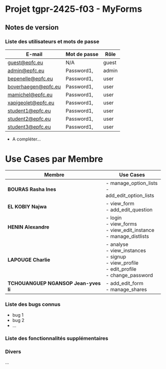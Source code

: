 # Projet tgpr-2425-f03 - MyForms

## Notes de version

### Liste des utilisateurs et mots de passe

  | **E-mail**               | **Mot de passe** | **Rôle** |
|--------------------------|------------------|----------|
| guest@epfc.eu             | N/A              | guest    |
| admin@epfc.eu             | Password1,        | admin    |
| bepenelle@epfc.eu         | Password1,        | user     |
| boverhaegen@epfc.eu       | Password1,        | user     |
| mamichel@epfc.eu          | Password1,        | user     |
| xapigeolet@epfc.eu        | Password1,        | user     |
| student1@epfc.eu          | Password1,        | user     |
| student2@epfc.eu          | Password1,        | user     |
| student3@epfc.eu          | Password1,        | user     |
  
  
* A compléter...

# Use Cases par Membre

| **Membre**                | **Use Cases**                                 |
|---------------------------|--------------------------------------------------------|
| **BOURAS Rasha Ines**     | - manage_option_lists<br>- add_edit_option_lists       |
| **EL KOBIY Najwa**        | - view_form<br>- add_edit_question                     |
| **HENIN Alexandre**       | - login<br>- view_forms<br>- view_edit_instance<br>- manage_distlists |
| **LAPOUGE Charlie**       | - analyse<br>- view_instances<br>- signup<br>- view_profile<br>- edit_profile<br>- change_password |
| **TCHOUANGUEP NGANSOP Jean-yves Ii** | - add_edit_form<br>- manage_shares |


### Liste des bugs connus

  * bug 1
  * bug 2
  * ...

### Liste des fonctionnalités supplémentaires

### Divers

...
